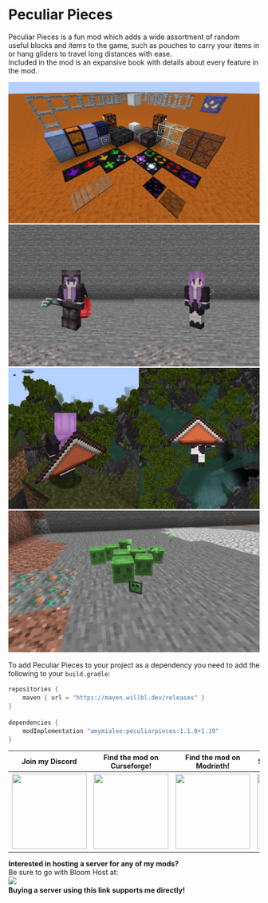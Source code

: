 # Peculiar Pieces
Peculiar Pieces is a fun mod which adds a wide assortment of random useful blocks and items to the game, such as pouches to carry your items in or hang gliders to travel long distances with ease.  
Included in the mod is an expansive book with details about every feature in the mod.

<img src="https://github.com/AmyMialeeMods/peculiar-pieces/raw/main/assets/blocks.png">  
<img src="https://github.com/AmyMialeeMods/peculiar-pieces/raw/main/assets/concealment.png">  
<img src="https://github.com/AmyMialeeMods/peculiar-pieces/raw/main/assets/glider.png">  
<img src="https://github.com/AmyMialeeMods/peculiar-pieces/raw/main/assets/slimes.png">  

To add Peculiar Pieces to your project as a dependency you need to add the following to your `build.gradle`:
```gradle
repositories {
	maven { url = "https://maven.willbl.dev/releases" }
}

dependencies {
	modImplementation "amymialee:peculiarpieces:1.1.0+1.19"
}
```

<table align="center">
    <tr>
        <th><b>Join my Discord</b></th>
        <th><b>Find the mod on Curseforge!</b></th>
        <th><b>Find the mod on Modrinth!</b></th>
        <th><b>Support me on Ko-fi!</b></th>
    </tr>
    <tr>
        <th>
            <a href="http://discord.amymialee.xyz">
                <img src="https://cdn.discordapp.com/attachments/793182374410059887/924000460292104282/3437c10597c1526c3dbd98c737c2bcae.svg" width="150" height="150">
            </a>
        </th>
        <th>
            <a href="https://www.curseforge.com/minecraft/mc-mods/peculiar-pieces">
                <img src="https://cdn.discordapp.com/attachments/793182374410059887/923990008543711282/anvil.svg" width="150" height="150">
            </a>
        </th>
        <th>
            <a href="https://modrinth.com/mod/peculiar-pieces">
                <img src="https://docs.modrinth.com/img/logo.svg" width="150" height="150">
            </a>
        </th>
        <th>
            <a href="http://kofi.amymialee.xyz">
                <img src="https://storage.ko-fi.com/cdn/kofi_stroke_cup.svg" width="150" height="150">
            </a>
        </th>
    </tr>
</table>

<b>Interested in hosting a server for any of my mods?</b>  
Be sure to go with Bloom Host at:  
<a href="http://bloom.amymialee.xyz">
<img src="https://i.imgur.com/h4556XW.gif">
</a>  
<b>Buying a server using this link supports me directly!</b>